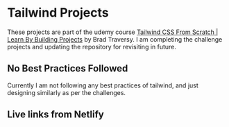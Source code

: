 # Tailwind Projects

These projects are part of the udemy course [Tailwind CSS From Scratch | Learn By Building Projects](https://www.udemy.com/course/tailwind-from-scratch/) by Brad Traversy. I am completing the challenge projects and updating the repository for revisiting in future.

## No Best Practices Followed

Currently I am not following any best practices of tailwind, and just designing similarly as per the challenges.

## Live links from Netlify
